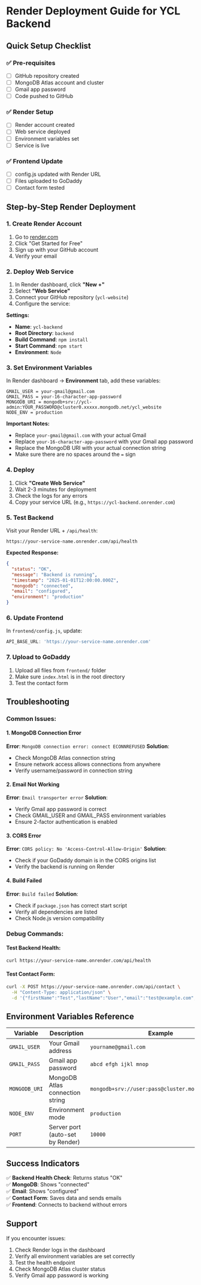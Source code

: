 # Render Deployment Guide for YCL Backend

## Quick Setup Checklist

### ✅ Pre-requisites
- [ ] GitHub repository created
- [ ] MongoDB Atlas account and cluster
- [ ] Gmail app password
- [ ] Code pushed to GitHub

### ✅ Render Setup
- [ ] Render account created
- [ ] Web service deployed
- [ ] Environment variables set
- [ ] Service is live

### ✅ Frontend Update
- [ ] config.js updated with Render URL
- [ ] Files uploaded to GoDaddy
- [ ] Contact form tested

## Step-by-Step Render Deployment

### 1. Create Render Account
1. Go to [render.com](https://render.com)
2. Click "Get Started for Free"
3. Sign up with your GitHub account
4. Verify your email

### 2. Deploy Web Service
1. In Render dashboard, click **"New +"**
2. Select **"Web Service"**
3. Connect your GitHub repository (`ycl-website`)
4. Configure the service:

**Settings:**
- **Name**: `ycl-backend`
- **Root Directory**: `backend`
- **Build Command**: `npm install`
- **Start Command**: `npm start`
- **Environment**: `Node`

### 3. Set Environment Variables
In Render dashboard → **Environment** tab, add these variables:

```
GMAIL_USER = your-gmail@gmail.com
GMAIL_PASS = your-16-character-app-password
MONGODB_URI = mongodb+srv://ycl-admin:YOUR_PASSWORD@cluster0.xxxxx.mongodb.net/ycl_website
NODE_ENV = production
```

**Important Notes:**
- Replace `your-gmail@gmail.com` with your actual Gmail
- Replace `your-16-character-app-password` with your Gmail app password
- Replace the MongoDB URI with your actual connection string
- Make sure there are no spaces around the `=` sign

### 4. Deploy
1. Click **"Create Web Service"**
2. Wait 2-3 minutes for deployment
3. Check the logs for any errors
4. Copy your service URL (e.g., `https://ycl-backend.onrender.com`)

### 5. Test Backend
Visit your Render URL + `/api/health`:
```
https://your-service-name.onrender.com/api/health
```

**Expected Response:**
```json
{
  "status": "OK",
  "message": "Backend is running",
  "timestamp": "2025-01-01T12:00:00.000Z",
  "mongodb": "connected",
  "email": "configured",
  "environment": "production"
}
```

### 6. Update Frontend
In `frontend/config.js`, update:
```javascript
API_BASE_URL: 'https://your-service-name.onrender.com'
```

### 7. Upload to GoDaddy
1. Upload all files from `frontend/` folder
2. Make sure `index.html` is in the root directory
3. Test the contact form

## Troubleshooting

### Common Issues:

#### 1. MongoDB Connection Error
**Error**: `MongoDB connection error: connect ECONNREFUSED`
**Solution**: 
- Check MongoDB Atlas connection string
- Ensure network access allows connections from anywhere
- Verify username/password in connection string

#### 2. Email Not Working
**Error**: `Email transporter error`
**Solution**:
- Verify Gmail app password is correct
- Check GMAIL_USER and GMAIL_PASS environment variables
- Ensure 2-factor authentication is enabled

#### 3. CORS Error
**Error**: `CORS policy: No 'Access-Control-Allow-Origin'`
**Solution**:
- Check if your GoDaddy domain is in the CORS origins list
- Verify the backend is running on Render

#### 4. Build Failed
**Error**: `Build failed`
**Solution**:
- Check if `package.json` has correct start script
- Verify all dependencies are listed
- Check Node.js version compatibility

### Debug Commands:

#### Test Backend Health:
```bash
curl https://your-service-name.onrender.com/api/health
```

#### Test Contact Form:
```bash
curl -X POST https://your-service-name.onrender.com/api/contact \
  -H "Content-Type: application/json" \
  -d '{"firstName":"Test","lastName":"User","email":"test@example.com","phone":"1234567890","message":"Test message"}'
```

## Environment Variables Reference

| Variable | Description | Example |
|----------|-------------|---------|
| `GMAIL_USER` | Your Gmail address | `yourname@gmail.com` |
| `GMAIL_PASS` | Gmail app password | `abcd efgh ijkl mnop` |
| `MONGODB_URI` | MongoDB Atlas connection string | `mongodb+srv://user:pass@cluster.mongodb.net/db` |
| `NODE_ENV` | Environment mode | `production` |
| `PORT` | Server port (auto-set by Render) | `10000` |

## Success Indicators

✅ **Backend Health Check**: Returns status "OK"  
✅ **MongoDB**: Shows "connected"  
✅ **Email**: Shows "configured"  
✅ **Contact Form**: Saves data and sends emails  
✅ **Frontend**: Connects to backend without errors  

## Support

If you encounter issues:
1. Check Render logs in the dashboard
2. Verify all environment variables are set correctly
3. Test the health endpoint
4. Check MongoDB Atlas cluster status
5. Verify Gmail app password is working 